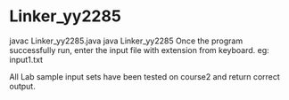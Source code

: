 # Linker_yy2285
javac Linker_yy2285.java
java Linker_yy2285
Once the program successfully run, enter the input file with extension from keyboard. eg: input1.txt

All Lab sample input sets have been tested on course2 and return correct output.


